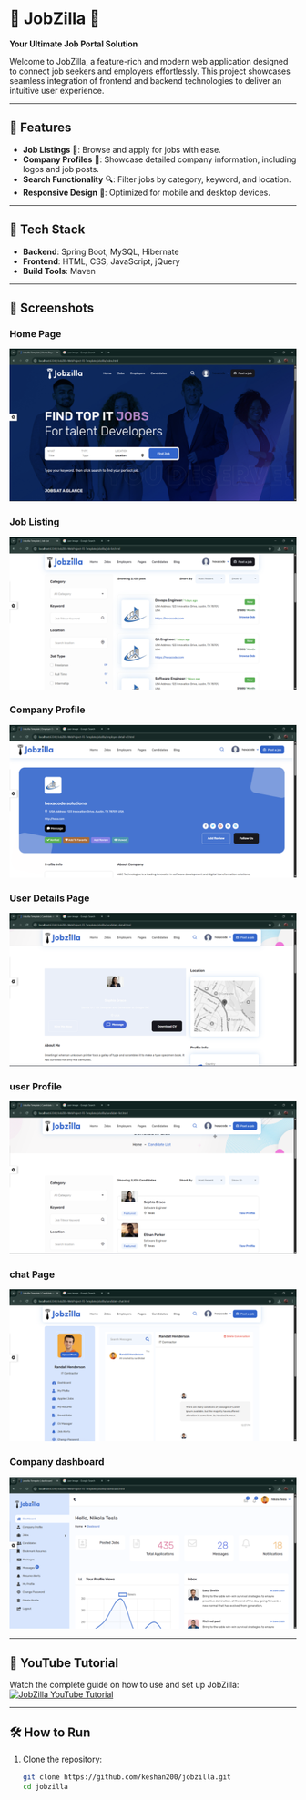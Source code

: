# 🌟 JobZilla 🌟  
**Your Ultimate Job Portal Solution**  

Welcome to JobZilla, a feature-rich and modern web application designed to connect job seekers and employers effortlessly. This project showcases seamless integration of frontend and backend technologies to deliver an intuitive user experience.  

---

## 🚀 Features  
- **Job Listings** 📝: Browse and apply for jobs with ease.  
- **Company Profiles** 🏢: Showcase detailed company information, including logos and job posts.  
- **Search Functionality** 🔍: Filter jobs by category, keyword, and location.  
- **Responsive Design** 📱: Optimized for mobile and desktop devices.  

---

## 🔧 Tech Stack  
- **Backend**: Spring Boot, MySQL, Hibernate  
- **Frontend**: HTML, CSS, JavaScript, jQuery  
- **Build Tools**: Maven  

---

## 📸 Screenshots  

### Home  Page  
![Job Listings](readme_img/home.png)  

### Job Listing  
![Job Listing](readme_img/jobListing.png)  

### Company Profile  
![Company Profile](readme_img/companyDetail.png)  

### User Details Page  
![User Details](readme_img/userDetails.png)  

### user Profile  
![user Profile](readme_img/userProfiles.png)  

### chat Page  
![chat](readme_img/chat.png)  

### Company dashboard  
![Company dashboard](readme_img/companyDashboard.png)  

---

## 🎥 YouTube Tutorial  
Watch the complete guide on how to use and set up JobZilla:  
[![JobZilla YouTube Tutorial](https://via.placeholder.com/800x400?text=Watch+on+YouTube)](https://youtu.be/kS58AzZMUMM)  

---

## 🛠️ How to Run  

1. Clone the repository:  
   ```bash
   git clone https://github.com/keshan200/jobzilla.git
   cd jobzilla
